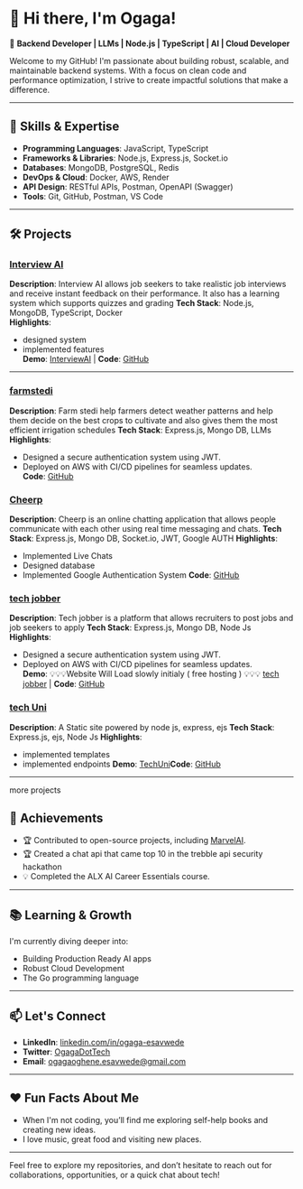# 👋 Hi there, I'm Ogaga!

🎯 **Backend Developer | LLMs | Node.js | TypeScript | AI | Cloud Developer**

Welcome to my GitHub! I'm passionate about building robust, scalable, and maintainable backend systems. With a focus on clean code and performance optimization, I strive to create impactful solutions that make a difference.

---

## 🚀 Skills & Expertise

- **Programming Languages**: JavaScript, TypeScript
- **Frameworks & Libraries**: Node.js, Express.js, Socket.io
- **Databases**: MongoDB, PostgreSQL, Redis
- **DevOps & Cloud**: Docker, AWS, Render
- **API Design**: RESTful APIs, Postman, OpenAPI (Swagger)
- **Tools**: Git, GitHub, Postman, VS Code

---

## 🛠️ Projects

### [Interview AI](https://interviewaiafrotech.netlify.app/auth/login)
**Description**: Interview AI allows job seekers to take realistic job interviews and receive instant feedback on their performance. It also has a learning system which supports quizzes and grading
**Tech Stack**: Node.js, MongoDB, TypeScript, Docker  
**Highlights**:
- designed system
- implemented features  
**Demo**: [InterviewAI](https://interviewaiafrotech.netlify.app/auth/login) | **Code**: [GitHub](https://github.com/Esavwede/INTERVIEW_AI)

---

### [farmstedi](https://github.com/esavwede/farmstedi)
**Description**: Farm stedi help farmers detect weather patterns and help them decide on the best crops to cultivate and also gives them the most efficient irrigation schedules
**Tech Stack**: Express.js, Mongo DB, LLMs  
**Highlights**:
- Designed a secure authentication system using JWT.
- Deployed on AWS with CI/CD pipelines for seamless updates.  
**Code**: [GitHub](https://github.com/Esavwede/Farmstedi)


### [Cheerp](https://github.com/Esavwede/Cheerp)
**Description**:  Cheerp is an online chatting application that allows people communicate with each other using real time messaging and chats. 
**Tech Stack**: Express.js, Mongo DB, Socket.io, JWT, Google AUTH
**Highlights**:
- Implemented Live Chats
- Designed database
- Implemented Google Authentication System 
**Code**: [GitHub](https://github.com/Esavwede/Cheerp)




### [tech jobber](https://techjobber-1.onrender.com)
**Description**: Tech jobber is a platform that allows recruiters to post jobs and job seekers to apply
**Tech Stack**: Express.js, Mongo DB, Node Js
**Highlights**:
- Designed a secure authentication system using JWT.
- Deployed on AWS with CI/CD pipelines for seamless updates.  
**Demo**: 💡💡💡Website Will Load slowly initialy ( free hosting ) 💡💡💡 [tech jobber](https://techjobber-1.onrender.com) | **Code**: [GitHub](https://github.com/Esavwede/techjobber-1)


### [tech Uni](https://techuni-project-production.up.railway.app)
**Description**: A Static site powered by node js, express, ejs
**Tech Stack**: Express.js, ejs, Node Js
**Highlights**:
- implemented templates 
- implemented endpoints 
**Demo**: [TechUni](https://techuni-project-production.up.railway.app)**Code**: [GitHub](https://github.com/Esavwede/TechUni-project)

---
more projects 

## 🌟 Achievements

- 🏆 Contributed to open-source projects, including [MarvelAI](https://github.com/marvelai-org/marvel-platform).
- 🏆   Created a chat api that came top 10 in the trebble api security hackathon 
- 💡 Completed the ALX AI Career Essentials course.

---

## 📚 Learning & Growth

I'm currently diving deeper into:
- Building Production Ready AI apps 
- Robust Cloud Development
- The Go programming language

---

## 📫 Let's Connect

- **LinkedIn**: [linkedin.com/in/ogaga-esavwede](https://www.linkedin.com/in/ogaga-esavwede-68a09a18a)
- **Twitter**: [OgagaDotTech](https://x.com/ogagaDotTech)
- **Email**: ogagaoghene.esavwede@gmail.com

---

## ❤️ Fun Facts About Me

- When I'm not coding, you’ll find me exploring self-help books and creating new ideas.
- I love music, great food and visiting new places.
---

Feel free to explore my repositories, and don’t hesitate to reach out for collaborations, opportunities, or a quick chat about tech!

